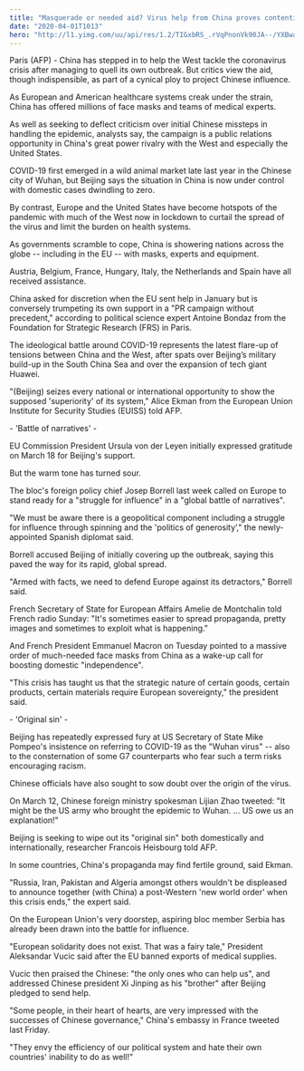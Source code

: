 ```yaml
---
title: "Masquerade or needed aid? Virus help from China proves contentious"
date: "2020-04-01T1013"
hero: "http://l1.yimg.com/uu/api/res/1.2/TIGxbRS_.rVqPnonVk90JA--/YXBwaWQ9eXRhY2h5b247aD04Njt3PTEzMDs-/http://media.zenfs.com/en_us/News/afp.com/970abd5e8d8cfb10e43dd63c014268d5efc72c21.jpg"
---
```

Paris (AFP) - China has stepped in to help the West tackle the
coronavirus crisis after managing to quell its own outbreak. But critics
view the aid, though indispensible, as part of a cynical ploy to project
Chinese influence.

As European and American healthcare systems creak under the strain,
China has offered millions of face masks and teams of medical experts.

As well as seeking to deflect criticism over initial Chinese missteps in
handling the epidemic, analysts say, the campaign is a public relations
opportunity in China's great power rivalry with the West and especially
the United States.

COVID-19 first emerged in a wild animal market late last year in the
Chinese city of Wuhan, but Beijing says the situation in China is now
under control with domestic cases dwindling to zero.

By contrast, Europe and the United States have become hotspots of the
pandemic with much of the West now in lockdown to curtail the spread of
the virus and limit the burden on health systems.

As governments scramble to cope, China is showering nations across the
globe -- including in the EU -- with masks, experts and equipment.

Austria, Belgium, France, Hungary, Italy, the Netherlands and Spain have
all received assistance.

China asked for discretion when the EU sent help in January but is
conversely trumpeting its own support in a "PR campaign without
precedent," according to political science expert Antoine Bondaz from
the Foundation for Strategic Research (FRS) in Paris.

The ideological battle around COVID-19 represents the latest flare-up of
tensions between China and the West, after spats over Beijing’s military
build-up in the South China Sea and over the expansion of tech giant
Huawei.

"(Beijing) seizes every national or international opportunity to show
the supposed 'superiority' of its system," Alice Ekman from the European
Union Institute for Security Studies (EUISS) told AFP.

\- 'Battle of narratives' -

EU Commission President Ursula von der Leyen initially expressed
gratitude on March 18 for Beijing's support.

But the warm tone has turned sour.

The bloc's foreign policy chief Josep Borrell last week called on Europe
to stand ready for a "struggle for influence" in a "global battle of
narratives".

"We must be aware there is a geopolitical component including a struggle
for influence through spinning and the 'politics of generosity’," the
newly-appointed Spanish diplomat said.

Borrell accused Beijing of initially covering up the outbreak, saying
this paved the way for its rapid, global spread.

"Armed with facts, we need to defend Europe against its detractors,"
Borrell said.

French Secretary of State for European Affairs Amelie de Montchalin told
French radio Sunday: "It's sometimes easier to spread propaganda, pretty
images and sometimes to exploit what is happening."

And French President Emmanuel Macron on Tuesday pointed to a massive
order of much-needed face masks from China as a wake-up call for
boosting domestic "independence".

"This crisis has taught us that the strategic nature of certain goods,
certain products, certain materials require European sovereignty," the
president said.

\- 'Original sin' -

Beijing has repeatedly expressed fury at US Secretary of State Mike
Pompeo's insistence on referring to COVID-19 as the "Wuhan virus" --
also to the consternation of some G7 counterparts who fear such a term
risks encouraging racism.

Chinese officials have also sought to sow doubt over the origin of the
virus.

On March 12, Chinese foreign ministry spokesman Lijian Zhao tweeted: "It
might be the US army who brought the epidemic to Wuhan. ... US owe us an
explanation!"

Beijing is seeking to wipe out its "original sin" both domestically and
internationally, researcher Francois Heisbourg told AFP.

In some countries, China's propaganda may find fertile ground, said
Ekman.

"Russia, Iran, Pakistan and Algeria amongst others wouldn't be
displeased to announce together (with China) a post-Western 'new world
order' when this crisis ends," the expert said.

On the European Union's very doorstep, aspiring bloc member Serbia has
already been drawn into the battle for influence.

"European solidarity does not exist. That was a fairy tale," President
Aleksandar Vucic said after the EU banned exports of medical supplies.

Vucic then praised the Chinese: "the only ones who can help us", and
addressed Chinese president Xi Jinping as his "brother" after Beijing
pledged to send help.

"Some people, in their heart of hearts, are very impressed with the
successes of Chinese governance," China's embassy in France tweeted last
Friday.

"They envy the efficiency of our political system and hate their own
countries' inability to do as well!"